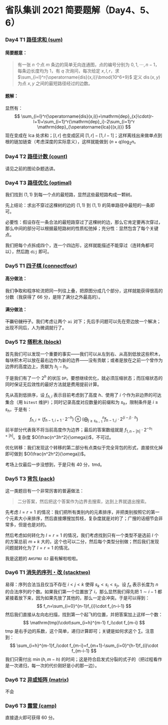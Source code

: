 # 省队集训 2021 简要题解（Day4、5、6）

### Day4 T1 [路径求和 (sum)                                                 ](http://218.5.5.242:9019/problem/373)

#### 简要题意：

> 有一张 $n$ 个点 $m$ 条边的简单无向连通图，点的编号分别为 $0,1,\cdots,n-1$，每条边长度均为 $1$，有 $q$ 次询问，每次给定 $x,l,r$，求 $\sum_{i=l}^r{\operatorname{dis}(x,i)}\bmod{10^6+9}$ 定义 $\operatorname{dis}(x,y)$ 为点 $x,y$ 之间的最短路径经过的边数。

#### 题解：

显然有：
$$
\sum_{i=l}^r{\operatorname{dis}(x,i)}=\mathrm{dep}_{x}\cdot(r-l+1)+\sum_{i=1}^r{\mathrm{dep}_i}-2\sum_{i=1}^r \mathrm{dep}_{\operatorname{lca}{(x,i)}}
$$
现在变成在 $\mathrm{lca}$ 处求和；$[l,r]$ 也变成区间 $[1,r]-[1,l-1]$；这样离线出来做单点到根的链加链查（考虑深度的实际意义），这样就能做到 $(n+q)\log_2 n$。

### Day4 T2 [路径计数 (count)                                                 ](http://218.5.5.242:9019/problem/374)

请见之前的图论杂题选讲。

### Day4 T3 [路径优化 (optimal)                                                 ](http://218.5.5.242:9019/problem/375)

我们找到 $(1,1)$ 到每一个点的最短路，显然这些最短路构成一颗树。

先上结论：求出不穿过这棵树的边的 $(1,1)$ 到 $(1,1)$ 的简单路径中最短的一条即可。

必要性：假设存在一条合法的最短路穿过了这棵树的边，那么它肯定要再次穿过，那么中间的部分可以根据最短路树的性质松弛掉；充分性：显然包含了每个关键点。

我们把每个点拆成四个，连一个四边形，这样就能描述不能穿过（连转角都可以），然后跑 `dij` 即可。

### Day5 T1 [四子棋 (connectfour)                                                 ](http://218.5.5.242:9019/problem/376)

#### 高分做法：

我们争取和程序轮流把同一列往上叠，把原图分成几个部分，这样就能获得很高的分数（我获得了 66 分，是除了满分之外最高的）。

#### 满分做法：

~~下赢它就行了~~。我们考虑让两个 `ai` 对下；先后手问题可以先在旁边放一个解决；出现不同后，人为微调就行了。

### Day5 T2 [搭积木 (block)                                                 ](http://218.5.5.242:9019/problem/377)

首先我们可以发现一个重要的事实——我们可以从左到右、从高到低放这些积木，每块积木可以放在最右边作为新的边界——没有贡献；或者是放在之前一个曾作为边界的高度边上，贡献为 $h_j-h_i$。

于是我们有了一个 $2^h$ 的状压 `DP`。要想继续优化，就必须压缩状态；而压缩状态的同时保证无后效性的最好方法就是费用提前计算。

先从高到低排序，设 $f_{h,i}$ 表示目前考虑到了高度 $h$、使用了 $i$ 个作为非边界的可达集合（用 `bitest` 维护）；同时记录高度对应数量的前缀和为 $s_h$，限制条件是 $i\ge s_h$，于是有：
$$
f_{h,i}=\left( f_{h-1,i+1}\cdot 2^{-h} \right)
\oplus\left(\bigoplus_{j\ge s_{h-1}}^n{ f_{h-1,j}\cdot2^{(i-j)\cdot h} }\right)
$$
前半部分代表我不将当前高度作为边界；最后的答案数组就是 $f_{1,n-|h|}\cdot 2^{-s_1+|h|}$。复杂度 $O(\frac{n^3h^2}{\omega})$，不可过。

优化转移：我们发现这个转移的第二部分有点类似于完全背包的形式，直接优化掉即可做到 $O(\frac{n^2h^2}{\omega})$。

考场上仅最后一步没想到，于是只有 40 分，tmd。

### Day5 T3 [背包 (pack)                                                 ](http://218.5.5.242:9019/problem/378)

这一类题目有一个非常厉害的普遍做法：

> 二分答案，然后把这个答案作为边界去搜索，达到上界就退出搜索。

先考虑 $l=r=1$ 的情况：我们把所有类别内的元素排序，并把类别按照它的第一个元素大小来排序，然后直接爆搜加剪枝，复杂度就是对的了；广搜的话细节会非常多，但是也是对的。

然后考虑如何转化为 $l=r=1$ 的情况，我们考虑找到只有一个类型不是选前 $l$ 个的方案总前 $m+k$ 大的，这个也可以二分，然后每个类型分别做；然后我们发现问题就转化为了 $l=r=1$ 的情况。

我是这题的 `AHSFNU OJ` 最有解啦啦啦。

### Day6 T1 [消失的序列・改 (stacktwo)                                                 ](http://218.5.5.242:9019/problem/379)

易得：序列合法当且仅当不存在 $i<j<k$ 使得 $s_k<s_i<s_j$。设 $f_n$ 表示长度为 $n$ 的合法序列的个数。如果我们第一个位置放了 $i$，那么显然我们得先把 $1\sim i-1$ 都紧接着放下来，因为如果先放了其他的，那么一定会冲突。于是可以得到：
$$
f_n=\sum_{i=0}^{n-1}f_{i}\cdot f_{n-i-1}
$$
然后我们直接从左向右扫描，找到第一个起飞的位置，并把答案加上这样一个数：
$$
\mathrm{tmp}\cdot\sum_{i=h}^{m-1} f_i\cdot f_{m-i}
$$
$\mathrm{tmp}$ 是右手边的系数，这个简单，递归计算即可；关键是如何求这个 $\sum$。注意到：
$$
\sum_{i=h}^{m-1}f_i\cdot f_{m-i}=f_{m+1}-\sum_{i=0}^{h-1}f_{i}\cdot f_{m-i-1}
$$
我们只需付出 $\min(h,m-h)$ 的时间；这是符合启发式分裂的式子的（把过程看作是一次递归，每一次的代价刚好是小的那一边）。

### Day6 T2 [异或矩阵 (matrix)](http://218.5.5.242:9019/problem/380)

不会

### Day6 T3 [露营 (camp)](http://218.5.5.242:9019/problem/381)

直接退火即可获得 60 分。